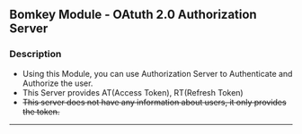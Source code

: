 ## Bomkey Module - OAtuth 2.0 Authorization Server

### Description
- Using this Module, you can use Authorization Server to Authenticate and Authorize the user.
- This Server provides AT(Access Token), RT(Refresh Token) 
- <del>This server does not have any information about users, it only provides the token.</del>
---

[//]: # (### Initial settings)

[//]: # (- You Must be registered the <b>server name, info, url, Redirect Url</b>)

[//]: # (  - this information is used to identify the server.)

[//]: # (- if you success the registration, you can get the <b>server key, And Jwt Secret Key.</b>)

[//]: # ()
[//]: # ()
[//]: # (--- )

[//]: # (### Flow )

[//]: # (#### Resource Server Request Parameter List)

[//]: # ()
[//]: # (#### 1. Generate Token)

[//]: # (1. Server Key&#40;String&#41;: Server Key is the key which is used to identify the server.)

[//]: # (2. Client ID&#40;String&#41;)

[//]: # (3. Client Roles: if this Data Empty, default value is "user" Roles)

[//]: # (4. AT, RT Expire time: if this Data Empty, default value is 2 hour&#40;AT&#41;, 1 day&#40;RT&#41;)

[//]: # ()
[//]: # (#### 2. expire Access Token&#40;Refresh Token is not expired&#41;)

[//]: # (1. Server Key&#40;String&#41;)

[//]: # (2. Client ID&#40;String&#41;)

[//]: # (3. Refresh Token&#40;String&#41;)